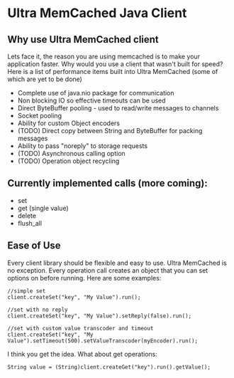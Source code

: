 # Ultra MemCached Java Client #
## Why use Ultra MemCached client ##
Lets face it, the reason you are using memcached is to make your application faster.  Why would you use a client that wasn't built for speed?  Here is a list of performance items built into Ultra MemCached (some of which are yet to be done)
  * Complete use of java.nio package for communication
  * Non blocking IO so effective timeouts can be used
  * Direct ByteBuffer pooling - used to read/write messages to channels
  * Socket pooling
  * Ability for custom Object encoders
  * (TODO) Direct copy between String and ByteBuffer for packing messages
  * Ability to pass "noreply" to storage requests
  * (TODO) Asynchronous calling option
  * (TODO) Operation object recycling

## Currently implemented calls (more coming): ##
  * set
  * get (single value)
  * delete
  * flush\_all

## Ease of Use ##
Every client library should be flexible and easy to use.  Ultra MemCached is no exception.  Every operation call creates an object that you can set options on before running.  Here are some examples:
```
//simple set
client.createSet("key", "My Value").run();

//set with no reply
client.createSet("key", "My Value").setReply(false).run();

//set with custom value transcoder and timeout
client.createSet("key", "My Value").setTimeout(500).setValueTranscoder(myEncoder).run();
```
I think you get the idea.  What about get operations:
```
String value = (String)client.createGet("key").run().getValue();
```